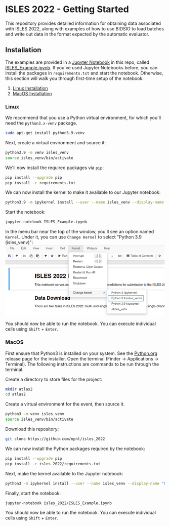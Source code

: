 # ISLES 2022 - Getting Started
This repository provides detailed information for obtaining data associated with ISLES 2022, along with examples
of how to use BIDSIO to load batches and write out data in the format expected by the automatic evaluator.  

## Installation
The examples are provided in a [Jupyter Notebook](https://jupyter.org/) in this repo, called 
[ISLES_Example.ipynb](ISLES_Example.ipynb). If you've used Jupyter Notebooks before, you can install the packages
in `requirements.txt` and start the notebook. Otherwise, this section will walk you through first-time setup of 
the notebook.  
  
1. [Linux Installation](linux)
2. [MacOS Installation](macos)

### Linux <a name=linux></a>
We recommend that you use a Python virtual environment, for which you'll need the `python3.x-venv` package.
```bash
sudo apt-get install python3.9-venv
```
Next, create a virtual environment and source it:  
```bash
python3.9 -m venv isles_venv
source isles_venv/bin/activate
```
We'll now install the required packages via `pip`:
```bash
pip install --upgrade pip
pip install -r requirements.txt
```
We can now install the kernel to make it available to our Jupyter notebook:
```bash
python3.9 -m ipykernel install --user --name isles_venv --display-name "Python 3.9 (isles_venv)"
 ```
Start the notebook:
```bash
jupyter-notebook ISLES_Example.ipynb
```
In the menu bar near the top of the window, you'll see an option named `Kernel`. Under it, you can use `Change Kernel`
to select "Python 3.9 (isles_venv)": 
![image](images/isles_venv_kernel.png)

You should now be able to run the notebook. You can execute individual cells using `Shift` + `Enter`.

### MacOS <a name=macos></a>

First ensure that Python3 is installed on your system. See the [Python.org](https://www.python.org/downloads/macos/) 
release page for the installer. Open the terminal (Finder -> Applications -> Terminal). The following instructions are 
commands to be run through the terminal.

Create a directory to store files for the project:  
```bash
mkdir atlas2
cd atlas2
```

Create a virtual environment for the event, then source it.  
```bash
python3 -m venv isles_venv
source isles_venv/bin/activate
```

Download this repository:  
```bash
git clone https://github.com/npnl/isles_2022
```

We can now install the Python packages required by the notebook:
```bash
pip install --upgrade pip
pip install -r isles_2022/requirements.txt
```

Next, make the kernel available to the Jupyter notebook:
```bash
python3 -m ipykernel install --user --name isles_venv --display-name "Python 3 (isles_venv)"
```

Finally, start the notebook:
```bash
jupyter-notebook isles_2022/ISLES_Example.ipynb
```

You should now be able to run the notebook. You can execute individual cells using `Shift` + `Enter`.